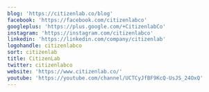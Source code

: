 ```yaml
---
blog: 'https://citizenlab.co/blog'
facebook: 'https://facebook.com/citizenlabco'
googleplus: 'https://plus.google.com/+CitizenlabCo'
instagram: 'https://instagram.com/citizenlabco'
linkedin: 'https://linkedin.com/company/citizenlab'
logohandle: citizenlabco
sort: citizenlab
title: CitizenLab
twitter: citizenlabco
website: 'https://www.citizenlab.co/'
youtube: 'https://youtube.com/channel/UCTCyJfBF9KcQ-UsJS_24OxQ'
---
```

